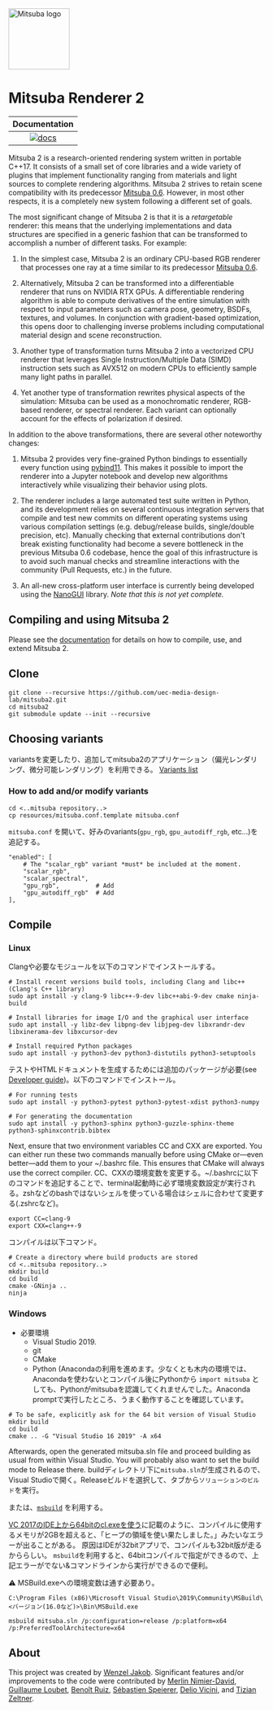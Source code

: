 <img src="https://github.com/mitsuba-renderer/mitsuba2/raw/master/docs/images/logo_plain.png" width="120" height="120" alt="Mitsuba logo">

# Mitsuba Renderer 2
<!--
| Documentation   | Linux             | Windows             |
|      :---:      |       :---:       |        :---:        |
| [![docs][1]][2] | [![rgl-ci][3]][4] | [![appveyor][5]][6] |


[1]: https://readthedocs.org/projects/mitsuba2/badge/?version=master
[2]: https://mitsuba2.readthedocs.io/en/latest/src/getting_started/intro.html
[3]: https://rgl-ci.epfl.ch/app/rest/builds/buildType(id:Mitsuba2_Build)/statusIcon.svg
[4]: https://rgl-ci.epfl.ch/viewType.html?buildTypeId=Mitsuba2_Build&guest=1
[5]: https://ci.appveyor.com/api/projects/status/eb84mmtvnt8ko8bh/branch/master?svg=true
[6]: https://ci.appveyor.com/project/wjakob/mitsuba2/branch/master
-->
| Documentation   |
|      :---:      |
| [![docs][1]][2] |


[1]: https://readthedocs.org/projects/mitsuba2/badge/?version=latest
[2]: https://mitsuba2.readthedocs.io/en/latest/src/getting_started/intro.html

Mitsuba 2 is a research-oriented rendering system written in portable C++17. It
consists of a small set of core libraries and a wide variety of plugins that
implement functionality ranging from materials and light sources to complete
rendering algorithms. Mitsuba 2 strives to retain scene compatibility with its
predecessor [Mitsuba 0.6](https://github.com/mitsuba-renderer/mitsuba).
However, in most other respects, it is a completely new system following a
different set of goals.

The most significant change of Mitsuba 2 is that it is a *retargetable*
renderer: this means that the underlying implementations and data structures
are specified in a generic fashion that can be transformed to accomplish a
number of different tasks. For example:

1. In the simplest case, Mitsuba 2 is an ordinary CPU-based RGB renderer that
   processes one ray at a time similar to its predecessor [Mitsuba
   0.6](https://github.com/mitsuba-renderer/mitsuba).

2. Alternatively, Mitsuba 2 can be transformed into a differentiable renderer
   that runs on NVIDIA RTX GPUs. A differentiable rendering algorithm is able
   to compute derivatives of the entire simulation with respect to input
   parameters such as camera pose, geometry, BSDFs, textures, and volumes. In
   conjunction with gradient-based optimization, this opens door to challenging
   inverse problems including computational material design and scene reconstruction.

3. Another type of transformation turns Mitsuba 2 into a vectorized CPU
   renderer that leverages Single Instruction/Multiple Data (SIMD) instruction
   sets such as AVX512 on modern CPUs to efficiently sample many light paths in
   parallel.

4. Yet another type of transformation rewrites physical aspects of the
   simulation: Mitsuba can be used as a monochromatic renderer, RGB-based
   renderer, or spectral renderer. Each variant can optionally account for the
   effects of polarization if desired.

In addition to the above transformations, there are
several other noteworthy changes:

1. Mitsuba 2 provides very fine-grained Python bindings to essentially every
   function using [pybind11](https://github.com/pybind/pybind11). This makes it
   possible to import the renderer into a Jupyter notebook and develop new
   algorithms interactively while visualizing their behavior using plots.

2. The renderer includes a large automated test suite written in Python, and
   its development relies on several continuous integration servers that
   compile and test new commits on different operating systems using various
   compilation settings (e.g. debug/release builds, single/double precision,
   etc). Manually checking that external contributions don't break existing
   functionality had become a severe bottleneck in the previous Mitsuba 0.6
   codebase, hence the goal of this infrastructure is to avoid such manual
   checks and streamline interactions with the community (Pull Requests, etc.)
   in the future.

3. An all-new cross-platform user interface is currently being developed using
   the [NanoGUI](https://github.com/mitsuba-renderer/nanogui) library. *Note
   that this is not yet complete.*

## Compiling and using Mitsuba 2

Please see the [documentation](http://mitsuba2.readthedocs.org/en/latest) for
details on how to compile, use, and extend Mitsuba 2.

## Clone

```
git clone --recursive https://github.com/uec-media-design-lab/mitsuba2.git
cd mitsuba2
git submodule update --init --recursive
```

## Choosing variants
variantsを変更したり、追加してmitsuba2のアプリケーション（偏光レンダリング、微分可能レンダリング）を利用できる。
[Variants list](https://mitsuba2.readthedocs.io/en/latest/src/getting_started/variants.html)

### How to add and/or modify variants
```
cd <..mitsuba repository..>
cp resources/mitsuba.conf.template mitsuba.conf
```
`mitsuba.conf` を開いて、好みのvariants(`gpu_rgb`, `gpu_autodiff_rgb`, etc...)を追記する。
```
"enabled": [
    # The "scalar_rgb" variant *must* be included at the moment.
    "scalar_rgb",
    "scalar_spectral",
    "gpu_rgb",          # Add
    "gpu_autodiff_rgb"  # Add
],
```

## Compile
### Linux
Clangや必要なモジュールを以下のコマンドでインストールする。
```
# Install recent versions build tools, including Clang and libc++ (Clang's C++ library)
sudo apt install -y clang-9 libc++-9-dev libc++abi-9-dev cmake ninja-build

# Install libraries for image I/O and the graphical user interface
sudo apt install -y libz-dev libpng-dev libjpeg-dev libxrandr-dev libxinerama-dev libxcursor-dev

# Install required Python packages
sudo apt install -y python3-dev python3-distutils python3-setuptools
```

テストやHTMLドキュメントを生成するためには追加のパッケージが必要(see [Developer guide](https://mitsuba2.readthedocs.io/en/latest/src/developer_guide/intro.html#sec-devguide))。以下のコマンドでインストール。

```
# For running tests
sudo apt install -y python3-pytest python3-pytest-xdist python3-numpy

# For generating the documentation
sudo apt install -y python3-sphinx python3-guzzle-sphinx-theme python3-sphinxcontrib.bibtex
```

Next, ensure that two environment variables CC and CXX are exported. You can either run these two commands manually before using CMake or—even better—add them to your ~/.bashrc file. This ensures that CMake will always use the correct compiler.
CC、CXXの環境変数を変更する。~/.bashrcに以下のコマンドを追記することで、terminal起動時に必ず環境変数設定が実行される。zshなどのbashではないシェルを使っている場合はシェルに合わせて変更する(.zshrcなど)。

```
export CC=clang-9
export CXX=clang++-9
```
コンパイルは以下コマンド。

```
# Create a directory where build products are stored
cd <..mitsuba repository..>
mkdir build
cd build
cmake -GNinja ..
ninja
```

### Windows
- 必要環境
   - Visual Studio 2019.
   - git 
   - CMake
   - Python (Anacondaの利用を進めます。少なくとも木内の環境では、Anacondaを使わないとコンパイル後にPythonから `import mitsuba` としても、Pythonがmitsubaを認識してくれませんでした。Anaconda promptで実行したところ、うまく動作することを確認しています。

```
# To be safe, explicitly ask for the 64 bit version of Visual Studio
mkdir build
cd build
cmake .. -G "Visual Studio 16 2019" -A x64
```

Afterwards, open the generated mitsuba.sln file and proceed building as usual from within Visual Studio. You will probably also want to set the build mode to Release there.
buildディレクトリ下に`mitsuba.sln`が生成されるので、Visual Studioで開く。Releaseビルドを選択して、タブから`ソリューションのビルド`を実行。

または、[`msbuild`](https://docs.microsoft.com/en-us/cpp/build/walkthrough-using-msbuild-to-create-a-visual-cpp-project?redirectedfrom=MSDN&view=msvc-160) を利用する。

[VC 2017のIDE上から64bitのcl.exeを使う](https://ameblo.jp/michirushiina/entry-12277257163.html)に記載のように、コンパイルに使用するメモリが2GBを超えると、「ヒープの領域を使い果たしました。」みたいなエラーが出ることがある。
原因はIDEが32bitアプリで、コンパイルも32bit版が走るかららしい。
`msbuild`を利用すると、64bitコンパイルで指定ができるので、上記エラーがでない&コマンドラインから実行ができるので便利。

:warning: MSBuild.exeへの環境変数は通す必要あり。
```
C:\Program Files (x86)\Microsoft Visual Studio\2019\Community\MSBuild\<バージョン(16.0など)>\Bin\MSBuild.exe
```

```
msbuild mitsuba.sln /p:configuration=release /p:platform=x64 /p:PreferredToolArchitecture=x64
```


## About

This project was created by [Wenzel Jakob](http://rgl.epfl.ch/people/wjakob).
Significant features and/or improvements to the code were contributed by
[Merlin Nimier-David](https://merlin.nimierdavid.fr/),
[Guillaume Loubet](https://maverick.inria.fr/Membres/Guillaume.Loubet/),
[Benoît Ruiz](https://github.com/4str0m),
[Sébastien Speierer](https://github.com/Speierers),
[Delio Vicini](https://dvicini.github.io/),
and [Tizian Zeltner](https://tizianzeltner.com/).
